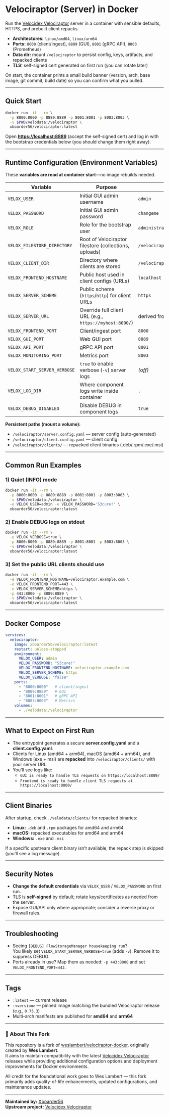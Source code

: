 # Velociraptor (Server) in Docker

Run the [Velocidex Velociraptor](https://github.com/Velocidex/velociraptor) server in a container with sensible defaults, HTTPS, and prebuilt client repacks.

- **Architectures:** `linux/amd64`, `linux/arm64`
- **Ports:** `8000` (client/ingest), `8889` (GUI), `8001` (gRPC API), `8003` (Prometheus)
- **Data dir:** mount `/velociraptor` to persist config, keys, artifacts, and repacked clients
- **TLS:** self-signed cert generated on first run (you can rotate later)

On start, the container prints a small build banner (version, arch, base image, git commit, build date) so you can confirm what you pulled.

---

## Quick Start

```bash
docker run -it --rm \
  -p 8000:8000 -p 8889:8889 -p 8001:8001 -p 8003:8003 \
  -v $PWD/velodata:/velociraptor \
  xboarder56/velociraptor:latest
```

Open [**https://localhost:8889**](https://localhost:8889) (accept the self-signed cert) and log in with the bootstrap credentials below (you should change them right away).

---

## Runtime Configuration (Environment Variables)

These **variables are read at container start**—no image rebuilds needed.

| Variable                     | Purpose                                                 | Default                         |
| ---------------------------- | ------------------------------------------------------- | ------------------------------- |
| `VELOX_USER`                 | Initial GUI admin username                              | `admin`                         |
| `VELOX_PASSWORD`             | Initial GUI admin password                              | `changeme`                      |
| `VELOX_ROLE`                 | Role for the bootstrap user                             | `administrator`                 |
| `VELOX_FILESTORE_DIRECTORY`  | Root of Velociraptor filestore (collections, uploads)   | `/velociraptor/file_store`      |
| `VELOX_CLIENT_DIR`           | Directory where clients are stored                      | `/velociraptor/client_bundles}` |
| `VELOX_FRONTEND_HOSTNAME`    | Public host used in client configs (URLs)               | `localhost`                     |
| `VELOX_SERVER_SCHEME`        | Public scheme (`https`/`http`) for client URLs          | `https`                         |
| `VELOX_SERVER_URL`           | Override full client URL (e.g., `https://myhost:8000/`) | derived from scheme/host/port   |
| `VELOX_FRONTEND_PORT`        | Client/ingest port                                      | `8000`                          |
| `VELOX_GUI_PORT`             | Web GUI port                                            | `8889`                          |
| `VELOX_API_PORT`             | gRPC API port                                           | `8001`                          |
| `VELOX_MONITORING_PORT`      | Metrics port                                            | `8003`                          |
| `VELOX_START_SERVER_VERBOSE` | `true` to enable verbose (`-v`) server logs             | *(off)*                         |
| `VELOX_LOG_DIR`              | Where component logs write inside container             | `.`                             |
| `VELOX_DEBUG_DISABLED`       | Disable DEBUG in component logs                         | `true`                          |

**Persistent paths (mount a volume):**

- `/velociraptor/server.config.yaml` — server config (auto-generated)
- `/velociraptor/client.config.yaml` — client config
- `/velociraptor/clients/` — repacked client binaries (.deb/.rpm/.exe/.msi)

---

## Common Run Examples

### 1) Quiet (INFO) mode

```bash
docker run -it --rm \
  -p 8000:8000 -p 8889:8889 -p 8001:8001 -p 8003:8003 \
  -v $PWD/velodata:/velociraptor \
  -e VELOX_USER=admin -e VELOX_PASSWORD='S3cure!' \
  xboarder56/velociraptor:latest
```

### 2) Enable DEBUG logs on stdout

```bash
docker run -it --rm \
  -e VELOX_VERBOSE=true \
  -p 8000:8000 -p 8889:8889 -p 8001:8001 -p 8003:8003 \
  -v $PWD/velodata:/velociraptor \
  xboarder56/velociraptor:latest
```

### 3) Set the public URL clients should use

```bash
docker run -it --rm \
  -e VELOX_FRONTEND_HOSTNAME=velociraptor.example.com \
  -e VELOX_FRONTEND_PORT=443 \
  -e VELOX_SERVER_SCHEME=https \
  -p 443:8000 -p 8889:8889 \
  -v $PWD/velodata:/velociraptor \
  xboarder56/velociraptor:latest
```

---

## Docker Compose

```yaml
services:
  velociraptor:
    image: xboarder56/velociraptor:latest
    restart: unless-stopped
    environment:
      VELOX_USER: admin
      VELOX_PASSWORD: "S3cure!"
      VELOX_FRONTEND_HOSTNAME: velociraptor.example.com
      VELOX_SERVER_SCHEME: https
      VELOX_VERBOSE: "false"
    ports:
      - "8000:8000"   # client/ingest
      - "8889:8889"   # GUI
      - "8001:8001"   # gRPC API
      - "8003:8003"   # Metrics
    volumes:
      - ./velodata:/velociraptor
```

---

## What to Expect on First Run

- The entrypoint generates a secure **server.config.yaml** and a **client.config.yaml**.
- Clients for Linux (amd64 + arm64), macOS (amd64 + arm64), and Windows (exe + msi) are **repacked** into `/velociraptor/clients/` with your server URL.
- You’ll see logs like:
  - `GUI is ready to handle TLS requests on https://localhost:8889/`
  - `Frontend is ready to handle client TLS requests at https://localhost:8000/`

---

## Client Binaries

After startup, check `./velodata/clients/` for repacked binaries:

- **Linux:** `.deb` and `.rpm` packages for amd64 and arm64
- **macOS:** repacked executables for amd64 and arm64
- **Windows:** `.exe` and `.msi`

If a specific upstream client binary isn’t available, the repack step is skipped (you’ll see a log message).

---

## Security Notes

- **Change the default credentials** via `VELOX_USER` / `VELOX_PASSWORD` on first run.
- TLS is **self-signed** by default; rotate keys/certificates as needed from the server.
- Expose GUI/API only where appropriate; consider a reverse proxy or firewall rules.

---

## Troubleshooting

- Seeing `[DEBUG] FlowStorageManager housekeeping run`?\
  You likely set `VELOX_START_SERVER_VERBOSE=true` (adds `-v`). Remove it to suppress DEBUG.
- Ports already in use? Map them as needed: `-p 443:8000` and set `VELOX_FRONTEND_PORT=443`.

---

## Tags

- `:latest` — current release
- `:<version>` — pinned image matching the bundled Velociraptor release (e.g., `0.75.3`)
- Multi-arch manifests are published for **amd64** and **arm64**

---

### 🧩 About This Fork

This repository is a fork of [weslambert/velociraptor-docker](https://github.com/weslambert/velociraptor-docker), originally created by **Wes Lambert**.  
It aims to maintain compatibility with the latest [Velocidex Velociraptor](https://github.com/Velocidex/velociraptor) releases while providing additional configuration options and deployment improvements for Docker environments.

All credit for the foundational work goes to Wes Lambert — this fork primarily adds quality-of-life enhancements, updated configurations, and maintenance updates.

---

**Maintained by:** [Xboarder56](https://github.com/Xboarder56)  
**Upstream project:** [Velocidex Velociraptor](https://github.com/Velocidex/velociraptor)
